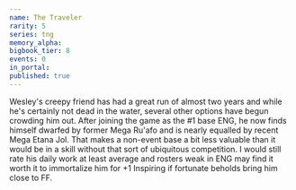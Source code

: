 ```yaml
---
name: The Traveler
rarity: 5
series: tng
memory_alpha:
bigbook_tier: 8
events: 0
in_portal:
published: true
---
```


Wesley's creepy friend has had a great run of almost two years and while he's certainly not dead in the water, several other options have begun crowding him out. After joining the game as the #1 base ENG, he now finds himself dwarfed by former Mega Ru'afo and is nearly equalled by recent Mega Etana Jol. That makes a non-event base a bit less valuable than it would be in a skill without that sort of ubiquitous competition. I would still rate his daily work at least average and rosters weak in ENG may find it worth it to immortalize him for +1 Inspiring if fortunate beholds bring him close to FF.

